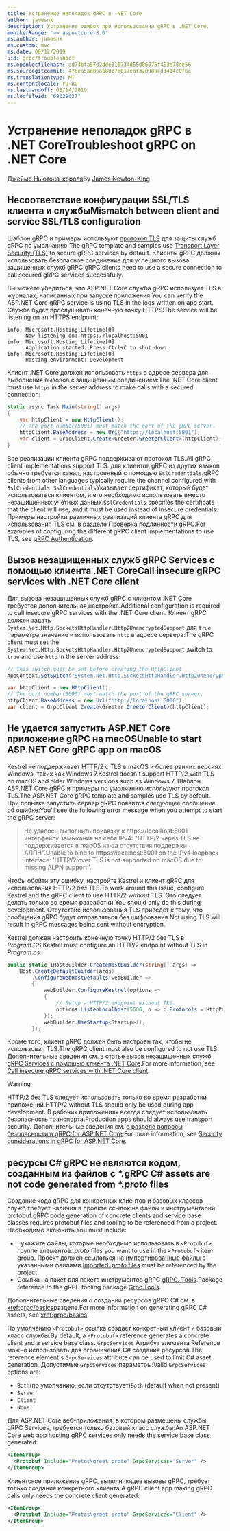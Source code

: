 ```yaml
---
title: Устранение неполадок gRPC в .NET Core
author: jamesnk
description: Устранение ошибок при использовании gRPC в .NET Core.
monikerRange: '>= aspnetcore-3.0'
ms.author: jamesnk
ms.custom: mvc
ms.date: 08/12/2019
uid: grpc/troubleshoot
ms.openlocfilehash: ad74bfa57d2dde316734d55d86075f463e78ee56
ms.sourcegitcommit: 476ea5ad86a680b7b017c6f32098acd3414c0f6c
ms.translationtype: MT
ms.contentlocale: ru-RU
ms.lasthandoff: 08/14/2019
ms.locfileid: "69029037"
---
```

# <a name="troubleshoot-grpc-on-net-core"></a><span data-ttu-id="6a7ea-103">Устранение неполадок gRPC в .NET Core</span><span class="sxs-lookup"><span data-stu-id="6a7ea-103">Troubleshoot gRPC on .NET Core</span></span>

<span data-ttu-id="6a7ea-104">[Джеймс Ньютона-короля](https://twitter.com/jamesnk)</span><span class="sxs-lookup"><span data-stu-id="6a7ea-104">By [James Newton-King](https://twitter.com/jamesnk)</span></span>

## <a name="mismatch-between-client-and-service-ssltls-configuration"></a><span data-ttu-id="6a7ea-105">Несоответствие конфигурации SSL/TLS клиента и службы</span><span class="sxs-lookup"><span data-stu-id="6a7ea-105">Mismatch between client and service SSL/TLS configuration</span></span>

<span data-ttu-id="6a7ea-106">Шаблон gRPC и примеры используют [протокол TLS](https://tools.ietf.org/html/rfc5246) для защиты служб gRPC по умолчанию.</span><span class="sxs-lookup"><span data-stu-id="6a7ea-106">The gRPC template and samples use [Transport Layer Security (TLS)](https://tools.ietf.org/html/rfc5246) to secure gRPC services by default.</span></span> <span data-ttu-id="6a7ea-107">Клиенты gRPC должны использовать безопасное соединение для успешного вызова защищенных служб gRPC.</span><span class="sxs-lookup"><span data-stu-id="6a7ea-107">gRPC clients need to use a secure connection to call secured gRPC services successfully.</span></span>

<span data-ttu-id="6a7ea-108">Вы можете убедиться, что ASP.NET Core служба gRPC использует TLS в журналах, написанных при запуске приложения.</span><span class="sxs-lookup"><span data-stu-id="6a7ea-108">You can verify the ASP.NET Core gRPC service is using TLS in the logs written on app start.</span></span> <span data-ttu-id="6a7ea-109">Служба будет прослушивать конечную точку HTTPS:</span><span class="sxs-lookup"><span data-stu-id="6a7ea-109">The service will be listening on an HTTPS endpoint:</span></span>

```
info: Microsoft.Hosting.Lifetime[0]
      Now listening on: https://localhost:5001
info: Microsoft.Hosting.Lifetime[0]
      Application started. Press Ctrl+C to shut down.
info: Microsoft.Hosting.Lifetime[0]
      Hosting environment: Development
```

<span data-ttu-id="6a7ea-110">Клиент .NET Core должен использовать `https` в адресе сервера для выполнения вызовов с защищенным соединением:</span><span class="sxs-lookup"><span data-stu-id="6a7ea-110">The .NET Core client must use `https` in the server address to make calls with a secured connection:</span></span>

```csharp
static async Task Main(string[] args)
{
    var httpClient = new HttpClient();
    // The port number(5001) must match the port of the gRPC server.
    httpClient.BaseAddress = new Uri("https://localhost:5001");
    var client = GrpcClient.Create<Greeter.GreeterClient>(httpClient);
}
```

<span data-ttu-id="6a7ea-111">Все реализации клиента gRPC поддерживают протокол TLS.</span><span class="sxs-lookup"><span data-stu-id="6a7ea-111">All gRPC client implementations support TLS.</span></span> <span data-ttu-id="6a7ea-112">для клиентов gRPC из других языков обычно требуется канал, настроенный с помощью `SslCredentials`.</span><span class="sxs-lookup"><span data-stu-id="6a7ea-112">gRPC clients from other languages typically require the channel configured with `SslCredentials`.</span></span> <span data-ttu-id="6a7ea-113">`SslCredentials`Указывает сертификат, который будет использоваться клиентом, и его необходимо использовать вместо незащищенных учетных данных.</span><span class="sxs-lookup"><span data-stu-id="6a7ea-113">`SslCredentials` specifies the certificate that the client will use, and it must be used instead of insecure credentials.</span></span> <span data-ttu-id="6a7ea-114">Примеры настройки различных реализаций клиента gRPC для использования TLS см. в разделе [Проверка подлинности gRPC](https://www.grpc.io/docs/guides/auth/).</span><span class="sxs-lookup"><span data-stu-id="6a7ea-114">For examples of configuring the different gRPC client implementations to use TLS, see [gRPC Authentication](https://www.grpc.io/docs/guides/auth/).</span></span>

## <a name="call-insecure-grpc-services-with-net-core-client"></a><span data-ttu-id="6a7ea-115">Вызов незащищенных служб gRPC Services с помощью клиента .NET Core</span><span class="sxs-lookup"><span data-stu-id="6a7ea-115">Call insecure gRPC services with .NET Core client</span></span>

<span data-ttu-id="6a7ea-116">Для вызова незащищенных служб gRPC с клиентом .NET Core требуется дополнительная настройка.</span><span class="sxs-lookup"><span data-stu-id="6a7ea-116">Additional configuration is required to call insecure gRPC services with the .NET Core client.</span></span> <span data-ttu-id="6a7ea-117">Клиент gRPC должен задать `System.Net.Http.SocketsHttpHandler.Http2UnencryptedSupport` для `true` параметра значение и использовать `http` в адресе сервера:</span><span class="sxs-lookup"><span data-stu-id="6a7ea-117">The gRPC client must set the `System.Net.Http.SocketsHttpHandler.Http2UnencryptedSupport` switch to `true` and use `http` in the server address:</span></span>

```csharp
// This switch must be set before creating the HttpClient.
AppContext.SetSwitch("System.Net.Http.SocketsHttpHandler.Http2UnencryptedSupport", true);

var httpClient = new HttpClient();
// The port number(5000) must match the port of the gRPC server.
httpClient.BaseAddress = new Uri("http://localhost:5000");
var client = GrpcClient.Create<Greeter.GreeterClient>(httpClient);
```

## <a name="unable-to-start-aspnet-core-grpc-app-on-macos"></a><span data-ttu-id="6a7ea-118">Не удается запустить ASP.NET Core приложение gRPC на macOS</span><span class="sxs-lookup"><span data-stu-id="6a7ea-118">Unable to start ASP.NET Core gRPC app on macOS</span></span>

<span data-ttu-id="6a7ea-119">Kestrel не поддерживает HTTP/2 с TLS в macOS и более ранних версиях Windows, таких как Windows 7.</span><span class="sxs-lookup"><span data-stu-id="6a7ea-119">Kestrel doesn't support HTTP/2 with TLS on macOS and older Windows versions such as Windows 7.</span></span> <span data-ttu-id="6a7ea-120">Шаблон ASP.NET Core gRPC и примеры по умолчанию используют протокол TLS.</span><span class="sxs-lookup"><span data-stu-id="6a7ea-120">The ASP.NET Core gRPC template and samples use TLS by default.</span></span> <span data-ttu-id="6a7ea-121">При попытке запустить сервер gRPC появится следующее сообщение об ошибке:</span><span class="sxs-lookup"><span data-stu-id="6a7ea-121">You'll see the following error message when you attempt to start the gRPC server:</span></span>

> <span data-ttu-id="6a7ea-122">Не удалось выполнить привязку к https://localhost:5001 интерфейсу замыкания на себя IPv4: "HTTP/2 через TLS не поддерживается в macOS из-за отсутствия поддержки АЛПН".</span><span class="sxs-lookup"><span data-stu-id="6a7ea-122">Unable to bind to https://localhost:5001 on the IPv4 loopback interface: 'HTTP/2 over TLS is not supported on macOS due to missing ALPN support.'.</span></span>

<span data-ttu-id="6a7ea-123">Чтобы обойти эту ошибку, настройте Kestrel и клиент gRPC для использования HTTP/2 *без* TLS.</span><span class="sxs-lookup"><span data-stu-id="6a7ea-123">To work around this issue, configure Kestrel and the gRPC client to use HTTP/2 *without* TLS.</span></span> <span data-ttu-id="6a7ea-124">Это следует делать только во время разработки.</span><span class="sxs-lookup"><span data-stu-id="6a7ea-124">You should only do this during development.</span></span> <span data-ttu-id="6a7ea-125">Отсутствие использования TLS приведет к тому, что сообщения gRPC будут отправляться без шифрования.</span><span class="sxs-lookup"><span data-stu-id="6a7ea-125">Not using TLS will result in gRPC messages being sent without encryption.</span></span>

<span data-ttu-id="6a7ea-126">Kestrel должен настроить конечную точку HTTP/2 без TLS в *Program.CS*:</span><span class="sxs-lookup"><span data-stu-id="6a7ea-126">Kestrel must configure an HTTP/2 endpoint without TLS in *Program.cs*:</span></span>

```csharp
public static IHostBuilder CreateHostBuilder(string[] args) =>
    Host.CreateDefaultBuilder(args)
        .ConfigureWebHostDefaults(webBuilder =>
        {
            webBuilder.ConfigureKestrel(options =>
            {
                // Setup a HTTP/2 endpoint without TLS.
                options.ListenLocalhost(5000, o => o.Protocols = HttpProtocols.Http2);
            });
            webBuilder.UseStartup<Startup>();
        });
```

<span data-ttu-id="6a7ea-127">Кроме того, клиент gRPC должен быть настроен так, чтобы не использовал TLS.</span><span class="sxs-lookup"><span data-stu-id="6a7ea-127">The gRPC client must also be configured to not use TLS.</span></span> <span data-ttu-id="6a7ea-128">Дополнительные сведения см. в статье [вызов незащищенных служб gRPC Services с помощью клиента .NET Core](#call-insecure-grpc-services-with-net-core-client).</span><span class="sxs-lookup"><span data-stu-id="6a7ea-128">For more information, see [Call insecure gRPC services with .NET Core client](#call-insecure-grpc-services-with-net-core-client).</span></span>

> [!WARNING]
> <span data-ttu-id="6a7ea-129">HTTP/2 без TLS следует использовать только во время разработки приложений.</span><span class="sxs-lookup"><span data-stu-id="6a7ea-129">HTTP/2 without TLS should only be used during app development.</span></span> <span data-ttu-id="6a7ea-130">В рабочих приложениях всегда следует использовать безопасность транспорта.</span><span class="sxs-lookup"><span data-stu-id="6a7ea-130">Production apps should always use transport security.</span></span> <span data-ttu-id="6a7ea-131">Дополнительные сведения см. [в разделе вопросы безопасности в gRPC for ASP.NET Core](xref:grpc/security#transport-security).</span><span class="sxs-lookup"><span data-stu-id="6a7ea-131">For more information, see [Security considerations in gRPC for ASP.NET Core](xref:grpc/security#transport-security).</span></span>

## <a name="grpc-c-assets-are-not-code-generated-from-proto-files"></a><span data-ttu-id="6a7ea-132">ресурсы C# gRPC не являются кодом, созданным из файлов с  *\*.*</span><span class="sxs-lookup"><span data-stu-id="6a7ea-132">gRPC C# assets are not code generated from *\*.proto* files</span></span>

<span data-ttu-id="6a7ea-133">Создание кода gRPC для конкретных клиентов и базовых классов служб требует наличия в проекте ссылок на файлы и инструментарий protobuf.</span><span class="sxs-lookup"><span data-stu-id="6a7ea-133">gRPC code generation of concrete clients and service base classes requires protobuf files and tooling to be referenced from a project.</span></span> <span data-ttu-id="6a7ea-134">Необходимо включить:</span><span class="sxs-lookup"><span data-stu-id="6a7ea-134">You must include:</span></span>

* <span data-ttu-id="6a7ea-135">*.* укажите файлы, которые необходимо использовать в `<Protobuf>` группе элементов.</span><span class="sxs-lookup"><span data-stu-id="6a7ea-135">*.proto* files you want to use in the `<Protobuf>` item group.</span></span> <span data-ttu-id="6a7ea-136">Проект должен ссылаться на [импортированные файлы ](https://developers.google.com/protocol-buffers/docs/proto3#importing-definitions) с указанными файлами.</span><span class="sxs-lookup"><span data-stu-id="6a7ea-136">[Imported *.proto* files](https://developers.google.com/protocol-buffers/docs/proto3#importing-definitions) must be referenced by the project.</span></span>
* <span data-ttu-id="6a7ea-137">Ссылка на пакет для пакета инструментов gRPC [gRPC. Tools](https://www.nuget.org/packages/Grpc.Tools/).</span><span class="sxs-lookup"><span data-stu-id="6a7ea-137">Package reference to the gRPC tooling package [Grpc.Tools](https://www.nuget.org/packages/Grpc.Tools/).</span></span>

<span data-ttu-id="6a7ea-138">Дополнительные сведения о создании ресурсов gRPC C# см. в <xref:grpc/basics>разделе.</span><span class="sxs-lookup"><span data-stu-id="6a7ea-138">For more information on generating gRPC C# assets, see <xref:grpc/basics>.</span></span>

<span data-ttu-id="6a7ea-139">По умолчанию `<Protobuf>` ссылка создает конкретный клиент и базовый класс службы.</span><span class="sxs-lookup"><span data-stu-id="6a7ea-139">By default, a `<Protobuf>` reference generates a concrete client and a service base class.</span></span> <span data-ttu-id="6a7ea-140">`GrpcServices` Атрибут элемента Reference можно использовать для ограничения C# создания ресурсов.</span><span class="sxs-lookup"><span data-stu-id="6a7ea-140">The reference element's `GrpcServices` attribute can be used to limit C# asset generation.</span></span> <span data-ttu-id="6a7ea-141">Допустимые `GrpcServices` параметры:</span><span class="sxs-lookup"><span data-stu-id="6a7ea-141">Valid `GrpcServices` options are:</span></span>

* <span data-ttu-id="6a7ea-142">`Both`(по умолчанию, если отсутствует)</span><span class="sxs-lookup"><span data-stu-id="6a7ea-142">`Both` (default when not present)</span></span>
* `Server`
* `Client`
* `None`

<span data-ttu-id="6a7ea-143">Для ASP.NET Core веб-приложения, в котором размещены службы gRPC Services, требуется только базовый класс службы:</span><span class="sxs-lookup"><span data-stu-id="6a7ea-143">An ASP.NET Core web app hosting gRPC services only needs the service base class generated:</span></span>

```xml
<ItemGroup>
  <Protobuf Include="Protos\greet.proto" GrpcServices="Server" />
</ItemGroup>
```

<span data-ttu-id="6a7ea-144">Клиентское приложение gRPC, выполняющее вызовы gRPC, требует только создания конкретного клиента:</span><span class="sxs-lookup"><span data-stu-id="6a7ea-144">A gRPC client app making gRPC calls only needs the concrete client generated:</span></span>

```xml
<ItemGroup>
  <Protobuf Include="Protos\greet.proto" GrpcServices="Client" />
</ItemGroup>
```
